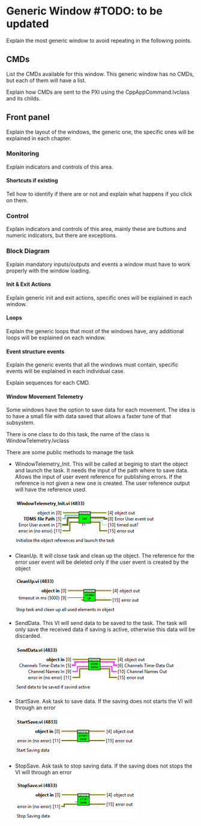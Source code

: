 # Generic Window #TODO: to be updated

Explain the most generic window to avoid repeating in the following points.

## CMDs

List the CMDs available for this window. This generic window has no CMDs, but
each of them will have a list.

Explain how CMDs are sent to the PXI using the CppAppCommand.lvclass and its
childs.

## Front panel

Explain the layout of the windows, the generic one, the specific ones will be
explained in each chapter.

### Monitoring

Explain indicators and controls of this area.

#### Shortcuts if existing

Tell how to identify if there are or not and explain what happens if you click
on them.

### Control

Explain indicators and controls of this area, mainly these are buttons and
numeric indicators, but there are exceptions.

### Block Diagram

Explain mandatory inputs/outputs and events a window must have to work properly
with the window loading.

#### Init & Exit Actions

Explain generic init and exit actions, specific ones will be explained in each
window.

#### Loops

Explain the generic loops that most of the windows have, any additional loops
will be explained on each window.

#### Event structure events

Explain the generic events that all the windows must contain, specific events
will be explained in each individual case.

Explain sequences for each CMD.

#### Window Movement Telemetry

Some windows have the option to save data for each movement. The idea is to have
a small file with data saved that allows a faster tune of that subsystem.

There is one class to do this task, the name of the class is
WindowTelemetry.lvclass

There are some public methods to manage the task

- WindowTelemetry_Init. This will be called at beginig to start the object and
    launch the task. It needs the input of the path where to save data. Allows
    the input of user event reference for publishing errors. If the reference is
    not given a new one is created. The user reference output will have the
    reference used.  

    ![](../Resources/figures/f1d5f9aaf774a87e2ba0c0ca1bd3c4f6.png)

- CleanUp. It will close task and clean up the object. The reference for the
    error user event will be deleted only if the user event is created by the
    object

    ![](../Resources/figures/166f86bef700097b4bf11f35718b448a.png)

- SendData. This VI will send data to be saved to the task. The task will only
    save the received data if saving is active, otherwise this data will be
    discarded.

    ![](../Resources/figures/4352f660d6ba8337ea26f4f6d2c65e7b.png)

- StartSave. Ask task to save data. If the saving does not starts the VI will
    through an error  

    ![](../Resources/figures/e19fc515aa52af2bac38888d8b0932f5.png)

- StopSave. Ask task to stop saving data. If the saving does not stops the VI
    will through an error  

    ![](../Resources/figures/51f0ca449fedc013a785e0c628c897ad.png)
